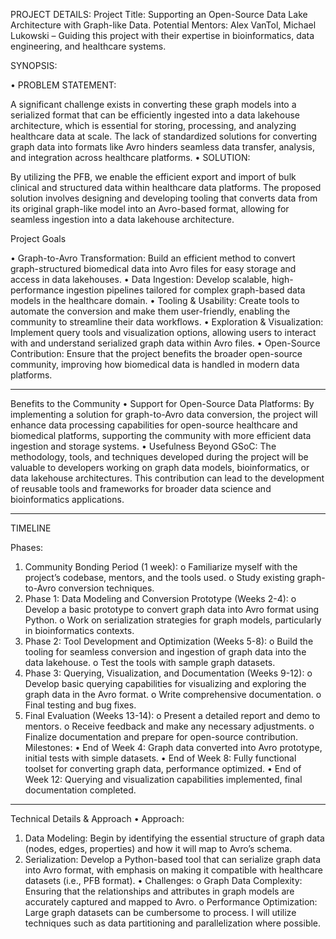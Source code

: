 PROJECT DETAILS: 
Project Title: Supporting an Open-Source Data Lake Architecture with Graph-like Data. 
Potential Mentors: Alex VanTol, Michael Lukowski – Guiding this project with their expertise in bioinformatics, data engineering, and healthcare systems.

SYNOPSIS:

•	PROBLEM STATEMENT:

A significant challenge exists in converting these graph models into a serialized format that can be efficiently ingested into a data lakehouse architecture, which is essential for storing, processing, and analyzing healthcare data at scale. The lack of standardized solutions for converting graph data into formats like Avro hinders seamless data transfer, analysis, and integration across healthcare platforms.
•	SOLUTION:

By utilizing the PFB, we enable the efficient export and import of bulk clinical and structured data within healthcare data platforms. The proposed solution involves designing and developing tooling that converts data from its original graph-like model into an Avro-based format, allowing for seamless ingestion into a data lakehouse architecture.

Project Goals 

•	Graph-to-Avro Transformation: Build an efficient method to convert graph-structured biomedical data into Avro files for easy storage and access in data lakehouses.
•	Data Ingestion: Develop scalable, high-performance ingestion pipelines tailored for complex graph-based data models in the healthcare domain.
•	Tooling & Usability: Create tools to automate the conversion and make them user-friendly, enabling the community to streamline their data workflows.
•	Exploration & Visualization: Implement query tools and visualization options, allowing users to interact with and understand serialized graph data within Avro files.
•	Open-Source Contribution: Ensure that the project benefits the broader open-source community, improving how biomedical data is handled in modern data platforms.

________________________________________
Benefits to the Community
•	Support for Open-Source Data Platforms: By implementing a solution for graph-to-Avro data conversion, the project will enhance data processing capabilities for open-source healthcare and biomedical platforms, supporting the community with more efficient data ingestion and storage systems.
•	Usefulness Beyond GSoC: The methodology, tools, and techniques developed during the project will be valuable to developers working on graph data models, bioinformatics, or data lakehouse architectures. This contribution can lead to the development of reusable tools and frameworks for broader data science and bioinformatics applications.
________________________________________

TIMELINE

Phases:
1.	Community Bonding Period (1 week):
o	Familiarize myself with the project’s codebase, mentors, and the tools used.
o	Study existing graph-to-Avro conversion techniques.
2.	Phase 1: Data Modeling and Conversion Prototype (Weeks 2-4):
o	Develop a basic prototype to convert graph data into Avro format using Python.
o	Work on serialization strategies for graph models, particularly in bioinformatics contexts.
3.	Phase 2: Tool Development and Optimization (Weeks 5-8):
o	Build the tooling for seamless conversion and ingestion of graph data into the data lakehouse.
o	Test the tools with sample graph datasets.
4.	Phase 3: Querying, Visualization, and Documentation (Weeks 9-12):
o	Develop basic querying capabilities for visualizing and exploring the graph data in the Avro format.
o	Write comprehensive documentation.
o	Final testing and bug fixes.
5.	Final Evaluation (Weeks 13-14):
o	Present a detailed report and demo to mentors.
o	Receive feedback and make any necessary adjustments.
o	Finalize documentation and prepare for open-source contribution.
Milestones:
•	End of Week 4: Graph data converted into Avro prototype, initial tests with simple datasets.
•	End of Week 8: Fully functional toolset for converting graph data, performance optimized.
•	End of Week 12: Querying and visualization capabilities implemented, final documentation completed.
________________________________________
Technical Details & Approach
•	Approach:
1.	Data Modeling: Begin by identifying the essential structure of graph data (nodes, edges, properties) and how it will map to Avro’s schema.
2.	Serialization: Develop a Python-based tool that can serialize graph data into Avro format, with emphasis on making it compatible with healthcare datasets (i.e., PFB format).
•	Challenges:
o	Graph Data Complexity: Ensuring that the relationships and attributes in graph models are accurately captured and mapped to Avro.
o	Performance Optimization: Large graph datasets can be cumbersome to process. I will utilize techniques such as data partitioning and parallelization where possible.

